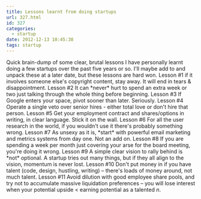 ```yaml
---
title: Lessons learnt from doing startups
url: 327.html
id: 327
categories:
  - startup
date: 2012-12-13 10:45:38
tags: startup
---
```


Quick brain-dump of some clear, brutal lessons I have personally learnt doing a few startups over the past five years or so. I'll maybe add to and unpack these at a later date, but these lessons are hard won. Lesson #1 if it involves someone else's copyright content, stay away. It will end in tears & disappointment. Lesson #2 It can \*never\* hurt to spend an extra week or two just talking through the whole thing before beginning. Lesson #3 If Google enters your space, pivot sooner than later. Seriously. Lesson #4 Operate a single veto over senior hires - either total love or don't hire that person. Lesson #5 Get your employment contract and shares/options in writing, in clear language. Stick it on the wall. Lesson #6 For all the user research in the world, if you wouldn't use it there's probably something wrong. Lesson #7 As unsexy as it is, \*start\* with powerful email marketing and metrics systems from day one. Not an add on. Lesson #8 If you are spending a week per month just covering your arse for the board meeting, you're doing it wrong. Lesson #9 A simple clear vision to rally behind is \*not\* optional. A startup tries out many things, but if they all align to the vision, momentum is never lost. Lesson #10 Don't put money in if you have talent (code, design, hustling, writing) – there's loads of money around, not much talent. Lesson #11 Avoid dilution with good employee share pools, and try not to accumulate massive liquidation preferences – you will lose interest when your potential upside < earning potential as a talented _n_.